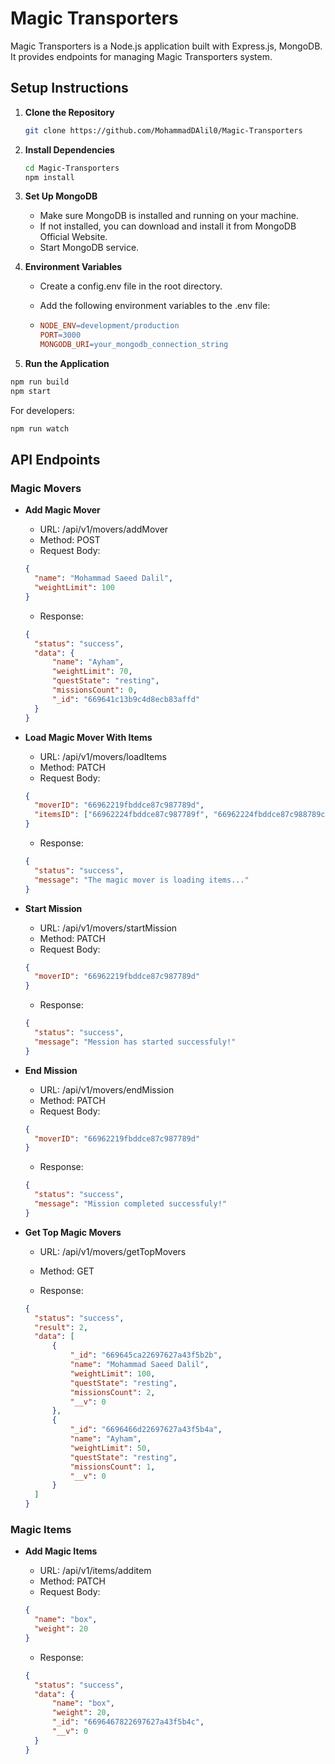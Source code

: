 # Magic Transporters

Magic Transporters is a Node.js application built with Express.js, MongoDB. It provides endpoints for managing Magic Transporters system.

## Setup Instructions

1. **Clone the Repository**

   ```bash
   git clone https://github.com/MohammadDAlil0/Magic-Transporters
   ```

2. **Install Dependencies**

   ```bash
   cd Magic-Transporters
   npm install
   ```

3. **Set Up MongoDB**

   - Make sure MongoDB is installed and running on your machine.
   - If not installed, you can download and install it from MongoDB Official Website.
   - Start MongoDB service.

4. **Environment Variables**

   - Create a config.env file in the root directory.
   - Add the following environment variables to the .env file:

   - ```makefile
     NODE_ENV=development/production
     PORT=3000
     MONGODB_URI=your_mongodb_connection_string
     ```

5. **Run the Application**

```bash
npm run build
npm start
```
For developers:
```bash
npm run watch
```

## API Endpoints

### Magic Movers

- **Add Magic Mover**

  - URL: /api/v1/movers/addMover
  - Method: POST
  - Request Body:

  ```json
  {
    "name": "Mohammad Saeed Dalil",
    "weightLimit": 100
  }
  ```

  - Response:

  ```json
  {
    "status": "success",
    "data": {
        "name": "Ayham",
        "weightLimit": 70,
        "questState": "resting",
        "missionsCount": 0,
        "_id": "669641c13b9c4d8ecb83affd"
    }
  }
  ```

- **Load Magic Mover With Items**

  - URL: /api/v1/movers/loadItems
  - Method: PATCH
  - Request Body:

  ```json
  {
    "moverID": "66962219fbddce87c987789d",
    "itemsID": ["66962224fbddce87c987789f", "66962224fbddce87c988789c"]
  }
  ```

  - Response:

  ```json
  {
    "status": "success",
    "message": "The magic mover is loading items..."
  }
  ```

- **Start Mission**

  - URL: /api/v1/movers/startMission
  - Method: PATCH
  - Request Body:

  ```json
  {
    "moverID": "66962219fbddce87c987789d"
  }
  ```

  - Response:

  ```json
  {
    "status": "success",
    "message": "Mession has started successfuly!"
  }
  ```

- **End Mission**

  - URL: /api/v1/movers/endMission
  - Method: PATCH
  - Request Body:

  ```json
  {
    "moverID": "66962219fbddce87c987789d"
  }
  ```

  - Response:

  ```json
  {
    "status": "success",
    "message": "Mission completed successfuly!"
  }
  ```
- **Get Top Magic Movers**

  - URL: /api/v1/movers/getTopMovers
  - Method: GET

  - Response:

  ```json
  {
    "status": "success",
    "result": 2,
    "data": [
        {
            "_id": "669645ca22697627a43f5b2b",
            "name": "Mohammad Saeed Dalil",
            "weightLimit": 100,
            "questState": "resting",
            "missionsCount": 2,
            "__v": 0
        },
        {
            "_id": "6696466d22697627a43f5b4a",
            "name": "Ayham",
            "weightLimit": 50,
            "questState": "resting",
            "missionsCount": 1,
            "__v": 0
        }
    ]
  }
  ```

### Magic Items

- **Add Magic Items**

  - URL: /api/v1/items/additem
  - Method: PATCH
  - Request Body:

  ```json
  {
    "name": "box",
    "weight": 20
  }
  ```

  - Response:

  ```json
  {
    "status": "success",
    "data": {
        "name": "box",
        "weight": 20,
        "_id": "6696467822697627a43f5b4c",
        "__v": 0
    }
  }
  ```
